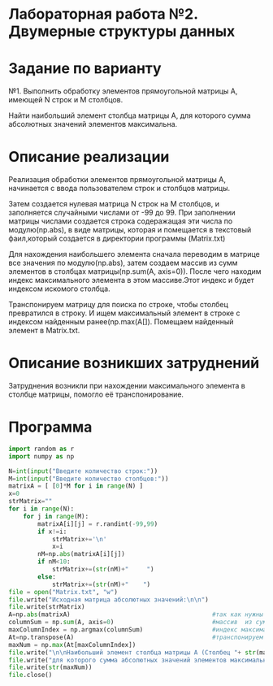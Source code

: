 # Лабораторная работа №2. Двумерные структуры данных
# Задание по варианту

№1.	Выполнить обработку элементов прямоугольной матрицы A, имеющей N строк и M столбцов.

Найти наибольший элемент столбца матрицы A, для которого сумма абсолютных значений элементов максимальна.


# Описание реализации
 Реализация обработки элементов прямоугольной матрицы A, начинается с ввода пользователем строк и столбцов матрицы.
 
 Затем создается нулевая матрица N строк на M столбцов, и  заполняется случайными числами от -99 до 99. При заполнении матрицы числами создается строка содеражащая эти числа по модулю(np.abs), в виде матрицы, которая и помещается в текстовый фаил,который создается в директории программы (Matrix.txt)  
 
 Для нахождения наибольшего элемента сначала переводим в матрице все значения по модулю(np.abs), затем создаем массив из сумм элементов в столбцах матрицы(np.sum(A, axis=0)). После чего находим индекс максимального элемента в этом массиве.Этот индекс и будет индексом искомого столбца.
 
 Транспонируем матрицу для поиска по строке, чтобы столбец превратился в строку. И ищем максимальный элемент в строке с индексом найденным ранее(np.max(A[]). Помещаем найденный элемент в Matrix.txt.
 

# Описание возникших затруднений
 
Затруднения возникли при нахождении максимального элемента в столбце матрицы, помогло её транспонирование.   


# Программа
```python
import random as r
import numpy as np

N=int(input("Введите количество строк:"))
M=int(input("Введите количество столбцов:"))
matrixA = [ [0]*M for i in range(N) ]
x=0
strMatrix=""
for i in range(N):
    for j in range(M):
        matrixA[i][j] = r.randint(-99,99)
        if x!=i: 
            strMatrix+='\n'
            x=i
        nM=np.abs(matrixA[i][j])    
        if nM<10:    
            strMatrix+=(str(nM)+"     ")
        else:
            strMatrix+=(str(nM)+"    ")         
file = open("Matrix.txt", "w")
file.write("Исходная матрица абсолютных значений:\n\n")
file.write(strMatrix)
A=np.abs(matrixA)                                       #так как нужны абсолютные значения(модуль)
columnSum = np.sum(A, axis=0)                           #массив  из сумм элементов в столбцах матрицы
maxColumnIndex = np.argmax(columnSum)                   #индекс максимального элемента в columnSum
At=np.transpose(A)                                      #транспонируем матрицу для поиска по строке
maxNum = np.max(At[maxColumnIndex])
file.write("\n\nНаибольший элемент столбца матрицы A (Столбец "+ str(maxColumnIndex+1)+" ),\n")  
file.write("для которого сумма абсолютных значений элементов максимальна:\n")
file.write(str(maxNum))
file.close()
```


```python

```
